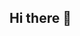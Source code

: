 ## Hi there 👋

<!--

**Here are some ideas to get you started:**

## 🙋‍♀️ A team tuple is a team that can develop freely without time restrictions!
## 🌈 The core code is not publicly available, but you can freely contribute to the team tuple's public library or api server used for bots!
## 👩‍💻 You can check the reference of the API server and the API of the bot at docs.teamtuple.me (WIP)!
## 🍿 Most of the members of the team tuple are students with midterm and final exams.


